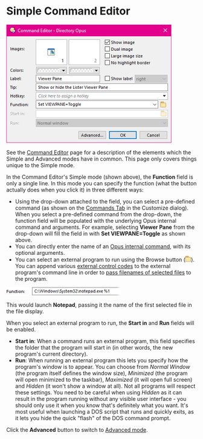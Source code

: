# Simple Command Editor

![](/Manual/images/media/command_editor_1.png)

See the [Command Editor]() page for a description of the elements which the Simple and Advanced modes have in common. This page only covers things unique to the Simple mode.

In the Command Editor's Simple mode (shown above), the **Function** field is only a single line. In this mode you can specify the function (what the button actually does when you click it) in three different ways:

- Using the drop-down attached to the field, you can select a pre-defined command (as shown on the [Commands Tab](../../the_customize_dialog/commands/RAEDME.md) in the Customize dialog). When you select a pre-defined command from the drop-down, the function field will be populated with the underlying Opus internal command and arguments. For example, selecting **Viewer Pane** from the drop-down will fill the field in with **Set VIEWPANE=Toggle** as shown above.
- You can directly enter the name of an [Opus internal command](/Manual/reference/command_reference/internal_commands/RAEDME.md), with its optional arguments.
- You can select an external program to run using the Browse button (![](/Manual/images/media/browse.png)). You can append various [external control codes](/Manual/reference/command_reference/external_control_codes/RAEDME.md) to the external program's command line in order to [pass filenames of selected files](../passing_files_to_external_programs.md) to the program.

![](/Manual/images/media/function_-_notepad.png)

This would launch **Notepad**, passing it the name of the first selected file in the file display.

When you select an external program to run, the **Start in** and **Run** fields will be enabled.

- **Start in**: When a command runs an external program, this field specifies the folder that the program will start in (in other words, the new program's current directory).
- **Run**: When running an external program this lets you specify how the program's window is to appear. You can choose from *Normal Window* (the program itself defines the window size), *Minimized* (the program will open minimized to the taskbar), *Maximized* (it will open full screen) and *Hidden* (it won't show a window at all). Not all programs will respect these settings. You need to be careful when using *Hidden* as it can result in the program running without any visible user interface - you should only use it when you know that's definitely what you want. It's most useful when launching a DOS script that runs and quickly exits, as it lets you hide the quick "flash" of the DOS command prompt.

Click the **Advanced** button to switch to [Advanced mode](advanced_command_editor.md).
